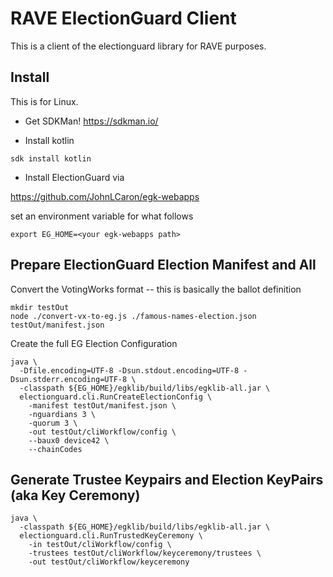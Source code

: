 # RAVE ElectionGuard Client

This is a client of the electionguard library for RAVE purposes.

## Install

This is for Linux.

- Get SDKMan! https://sdkman.io/

- Install kotlin

`sdk install kotlin`

- Install ElectionGuard via

https://github.com/JohnLCaron/egk-webapps

set an environment variable for what follows

```
export EG_HOME=<your egk-webapps path>
```


## Prepare ElectionGuard Election Manifest and All

Convert the VotingWorks format -- this is basically the ballot definition

```
mkdir testOut
node ./convert-vx-to-eg.js ./famous-names-election.json testOut/manifest.json
```

Create the full EG Election Configuration

```
java \
  -Dfile.encoding=UTF-8 -Dsun.stdout.encoding=UTF-8 -Dsun.stderr.encoding=UTF-8 \
  -classpath ${EG_HOME}/egklib/build/libs/egklib-all.jar \
  electionguard.cli.RunCreateElectionConfig \
    -manifest testOut/manifest.json \
    -nguardians 3 \
    -quorum 3 \
    -out testOut/cliWorkflow/config \
    --baux0 device42 \
    --chainCodes
```


## Generate Trustee Keypairs and Election KeyPairs (aka Key Ceremony)

```
java \
  -classpath ${EG_HOME}/egklib/build/libs/egklib-all.jar \
  electionguard.cli.RunTrustedKeyCeremony \
    -in testOut/cliWorkflow/config \
    -trustees testOut/cliWorkflow/keyceremony/trustees \
    -out testOut/cliWorkflow/keyceremony 
```

